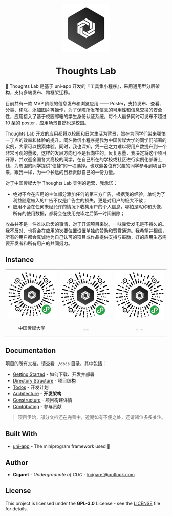 <p align="center">
  <a href="#" target="_blank" rel="noopener noreferrer">
    <img width="150" src="./public/assets/thoughts-daily.jpg" alt="Thoughts Daily Logo"/>
  </a>
</p>

<h1 align="center">Thoughts Lab</h1>

🤯 Thoughts Lab 是基于 uni-app 开发的『工具集小程序』，采用通用型分层架构，支持多端发布、跨框架迁移。

目前共有一款 MVP 阶段的信息发布和浏览应用 —— Poster，支持发布、查看、分类、移除、添加图片等操作，为了保障所发布信息的可用性和信息交换的安全性，应用接入了基于校园邮箱的学生身份认证系统，每个人最多同时可发布不超过 10 条的 poster，应用场景自然也是校园。

Thoughts Lab 开发的应用都将以校园和日常生活为背景，旨在为同学们带来哪怕一丁点的效率和体验的提升。同名微信小程序是我为中国传媒大学的同学们部署的实例，大家可以搜索体验。同时，我也深知，凭一己之力难以将用户数提升到一个非常可观的量级，这样的发展方向也不是我向往的。反复思量，我决定将这个项目开源，并欢迎全国各大高校的同学，在自己所在的学校或社区进行实例化部署上线，为周围的同学提供“便捷”的一项选择。也欢迎各位有兴趣的同学参与到项目中来，跟我一样，为一个长远的目标贡献自己的一份力量。

对于中国传媒大学 Thoughts Lab 实例的运营，我承诺：

- 绝对不会在应用的主体部分添加任何的第三方广告，根据我的经验，单纯为了利益随意植入的广告不仅是广告主的损失，更是对用户的极大不敬；
- 应用不会在任何未经允许的情况下收集用户的个人信息，哪怕是昵称和头像，所有的使用数据，都将会在使用完毕之后第一时间删除；

收益并不是一件难以启齿的事情，对于开源项目来说，一味靠爱发电是不持久的。我不反对、也将会在应用的次要位置设置单独的赞助和赞赏通道。我希望并相信，所有的用户都会真诚地为自己认可的项目或作品提供支持与鼓励，好的应用生态需要开发者和所有用户的共同努力。

## Instance

<table>
  <tbody>
    <tr>
      <td align="center" valign="middle">
        <a href="#Instance" target="_blank">
          <img width="auto" src="./public/assets/thoughts-lab-minaqr-8.jpg"/>
        </a>
        <p style="width: 100%; text-align: center;">中国传媒大学</p>
      </td>
      <td align="center" valign="middle">
        <a href="#Instance" target="_blank">
          <img width="auto" src="./public/assets/thoughts-lab-minaqr-8.jpg" />
        </a>
        <p style="width: 100%; text-align: center;">……</p>
      </td>
      <td align="center" valign="middle">
        <a href="#Instance" target="_blank">
          <img width="auto" src="./public/assets/thoughts-lab-minaqr-8.jpg"/>
        </a>
        <p style="width: 100%; text-align: center;">……</p>
      </td>
    </tr>
  </tbody>
</table>

## Documentation

项目的所有文档，请查看 `./docs` 目录，其中包括：

- [Getting Started](./docs/getting_started.md) - 如何下载、开发并部署
- [Directory Structure](./docs/directory_structure.md) - 项目结构
- [Todos](./docs/todos.md) - 开发计划
- [Architecture](./docs/architecture.md) - **开发架构**
- [Constructure](./docs/constructure.md) - 项目构建详情
- [Contributing](./docs/contributing.md) - 参与贡献

> 项目伊始，部分文档还在完善中，近期如有不便之处，还请诸位多多关注。

## Built With

- [uni-app](https://github.com/dcloudio/uni-app) - The miniprogram framework used 🤞

## Author

- **Cigaret** - *Undergraduate of CUC* - kcigaret@outlook.com

## License

This project is licensed under the **GPL-3.0** License - see the [LICENSE](LICENSE) file for details.

